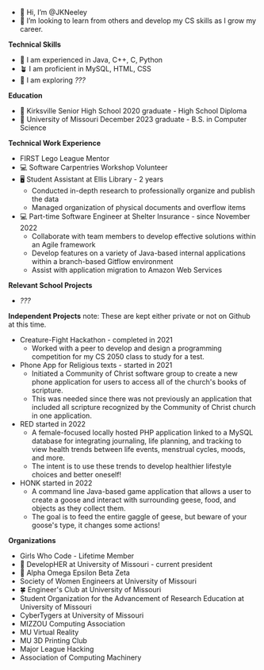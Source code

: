 - 👋 Hi, I’m @JKNeeley
- 👀 I’m looking to learn from others and develop my CS skills as I grow my career.

**Technical Skills**
- 🌳 I am experienced in Java, C++, C, Python
- 🪴 I am proficient in MySQL, HTML, CSS
- 🌱 I am exploring *???*

**Education**
- 🐅 Kirksville Senior High School 2020 graduate - High School Diploma
- 🐯 University of Missouri December 2023 graduate - B.S. in Computer Science

**Technical Work Experience**
- FIRST Lego League Mentor
- 💻 Software Carpentries Workshop Volunteer
- 🖥 Student Assistant at Ellis Library - 2 years
  - Conducted in-depth research to professionally organize and publish the data
  - Managed organization of physical documents and overflow items
- 💻 Part-time Software Engineer at Shelter Insurance - since November 2022
  - Collaborate with team members to develop effective solutions within an Agile framework
  - Develop features on a variety of Java-based internal applications within a branch-based Gitflow environment
  - Assist with application migration to Amazon Web Services

**Relevant School Projects**
- *???*

**Independent Projects**    note: These are kept either private or not on Github at this time. 
- Creature-Fight Hackathon - completed in 2021
  - Worked with a peer to develop and design a programming competition for my CS 2050 class to study for a test.
- Phone App for Religious texts - started in 2021
  - Initiated a Community of Christ software group to create a new phone application for users to access all of the church's books of scripture.
  - This was needed since there was not previously an application that included all scripture recognized by the Community of Christ church in one application.
- RED started in 2022
  - A female-focused locally hosted PHP application linked to a MySQL database for integrating journaling, life planning, and tracking to view health trends between life events, menstrual cycles, moods, and more.
  - The intent is to use these trends to develop healthier lifestyle choices and better oneself!
- HONK started in 2022
  - A command line Java-based game application that allows a user to create a goose and interact with surrounding geese, food, and objects as they collect them. 
  - The goal is to feed the entire gaggle of geese, but beware of your goose's type, it changes some actions!
 
**Organizations**
- Girls Who Code - Lifetime Member
- 🐨 DevelopHER at University of Missouri - current president
- 🐬 Alpha Omega Epsilon Beta Zeta
- Society of Women Engineers at University of Missouri 
- 🍀 Engineer's Club at University of Missouri 
- Student Organization for the Advancement of Research Education at University of Missouri 
- CyberTygers  at University of Missouri 
- MIZZOU Computing Association
- MU Virtual Reality
- MU 3D Printing Club
- Major League Hacking 
- Association of Computing Machinery



<!---
JKNeeley/JKNeeley is a ✨ special ✨ repository because its `README.md` (this file) appears on your GitHub profile.
You can click the Preview link to take a look at your changes.
--->
